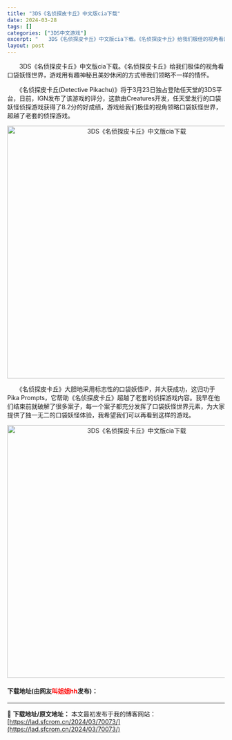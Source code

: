```yaml
---
title: "3DS《名侦探皮卡丘》中文版cia下载"
date: 2024-03-28
tags: []
categories: ["3DS中文游戏"]
excerpt: "　　3DS《名侦探皮卡丘》中文版cia下载。《名侦探皮卡丘》给我们极佳的视角看口袋妖怪世界，游戏用有趣神秘且美妙休闲的方式带我们领略不一样的情怀。 　　《名侦探皮卡丘(Detective Pikachu)》将于3月23日独占登陆任天堂的3DS平台，日前，IGN发布了该游戏的评分，这款由Creatur&hellip;"
layout: post
---
```


 <p>　　3DS《名侦探皮卡丘》中文版cia下载。《名侦探皮卡丘》给我们极佳的视角看口袋妖怪世界，游戏用有趣神秘且美妙休闲的方式带我们领略不一样的情怀。</p> <p>　　《名侦探皮卡丘(Detective Pikachu)》将于3月23日独占登陆任天堂的3DS平台，日前，IGN发布了该游戏的评分，这款由Creatures开发，任天堂发行的口袋妖怪侦探游戏获得了8.2分的好成绩，游戏给我们极佳的视角领略口袋妖怪世界，超越了老套的侦探游戏。</p> <p align="center"><img align="" border="0" src="https://lad.sfcrom.cn/wp-content/uploads/2024/03/20240328_660547861d227.png" width="584" alt="3DS《名侦探皮卡丘》中文版cia下载" /></p> <p>　　《名侦探皮卡丘》大胆地采用标志性的口袋妖怪IP，并大获成功，这归功于Pika Prompts，它帮助《名侦探皮卡丘》超越了老套的侦探游戏内容。我早在他们结束前就破解了很多案子，每一个案子都充分发挥了口袋妖怪世界元素，为大家提供了独一无二的口袋妖怪体验，我希望我们可以再看到这样的游戏。</p> <p align="center"><img align="" border="0" src="https://lad.sfcrom.cn/wp-content/uploads/2024/03/20240328_660547867c7d0.png" width="584" alt="3DS《名侦探皮卡丘》中文版cia下载" /></p> <p><h4>下载地址(由网友<font color="red">叫姐姐hh</font>发布)：</h4></p> 

---
📖 **下载地址/原文地址：** 本文最初发布于我的博客网站：[https://lad.sfcrom.cn/2024/03/70073/](https://lad.sfcrom.cn/2024/03/70073/)

